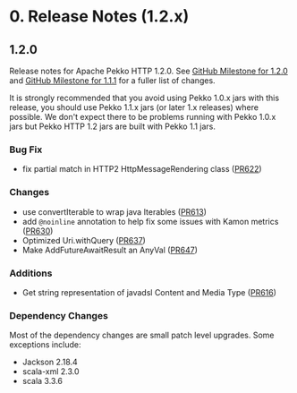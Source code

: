 # 0. Release Notes (1.2.x)

## 1.2.0

Release notes for Apache Pekko HTTP 1.2.0. See [GitHub Milestone for 1.2.0](https://github.com/apache/pekko-http/milestone/7?closed=1) and [GitHub Milestone for 1.1.1](https://github.com/apache/pekko-http/milestone/3?closed=1) for a fuller list of changes.

It is strongly recommended that you avoid using Pekko 1.0.x jars with this release, you should use Pekko 1.1.x jars (or later 1.x releases) where possible. We don't expect there to be problems running with Pekko 1.0.x jars but Pekko HTTP 1.2 jars are built with Pekko 1.1 jars.

### Bug Fix
* fix partial match in HTTP2 HttpMessageRendering class ([PR622](https://github.com/apache/pekko-http/pull/622))

### Changes
* use convertIterable to wrap java Iterables ([PR613](https://github.com/apache/pekko-http/pull/613))
* add `@noinline` annotation to help fix some issues with Kamon metrics ([PR630](https://github.com/apache/pekko-http/pull/630))
* Optimized Uri.withQuery ([PR637](https://github.com/apache/pekko-http/pull/637))
* Make AddFutureAwaitResult an AnyVal ([PR647](https://github.com/apache/pekko-http/pull/647))

### Additions
* Get string representation of javadsl Content and Media Type ([PR616](https://github.com/apache/pekko-http/pull/616))

### Dependency Changes

Most of the dependency changes are small patch level upgrades. Some exceptions include:

* Jackson 2.18.4
* scala-xml 2.3.0
* scala 3.3.6

